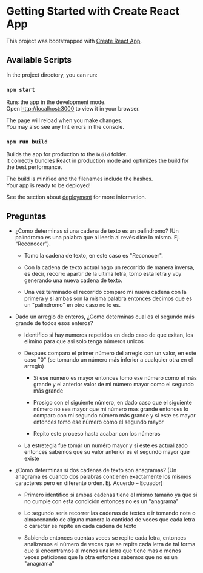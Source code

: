 # Getting Started with Create React App

This project was bootstrapped with [Create React App](https://github.com/facebook/create-react-app).

## Available Scripts

In the project directory, you can run:

### `npm start`

Runs the app in the development mode.\
Open [http://localhost:3000](http://localhost:3000) to view it in your browser.

The page will reload when you make changes.\
You may also see any lint errors in the console.


### `npm run build`

Builds the app for production to the `build` folder.\
It correctly bundles React in production mode and optimizes the build for the best performance.

The build is minified and the filenames include the hashes.\
Your app is ready to be deployed!

See the section about [deployment](https://facebook.github.io/create-react-app/docs/deployment) for more information.


## Preguntas

- ¿Como determinas si una cadena de texto es un palíndromo?
(Un palíndromo es una palabra que al leerla al revés dice lo mismo. Ej. “Reconocer”).

    - Tomo la cadena de texto, en este caso es "Reconocer".

    - Con la cadena de texto actual hago un recorrido de manera inversa, es decir, recorro apartir de la ultima letra, tomo esta letra y voy generando una nueva cadena de texto.

    - Una vez terminado el recorrido comparo mi nueva cadena con la primera y si ambas son la misma palabra entonces decimos que es un "palindromo" en otro caso no lo es.

- Dado un arreglo de enteros, ¿Como determinas cual es el segundo más grande de todos esos enteros?
    - Identifico si hay numeros repetidos en dado caso de que exitan, los elimino para que asi solo tenga números unicos

    - Despues comparo el primer número del arreglo con un valor, en este caso "0" (se tomando un número más inferior a cualquier otra en el arreglo)
        - Si ese número es mayor entonces tomo ese número como el más grande y el anterior valor de mi número mayor como el 
        segundo más grande

        - Prosigo con el siguiente número, en dado caso que el siguiente número no sea mayor que mi número mas grande entonces lo comparo con mi segundo número más grande y si este es mayor entonces tomo ese número cómo el segundo mayor

        - Repito este proceso hasta acabar con los números

    - La estretegia fue tomár un numéro mayor y si este es actualizado entonces sabemos que su valor anterior es el segundo mayor que existe

- ¿Como determinas si dos cadenas de texto son anagramas?
    (Un anagrama es cuando dos palabras contienen exactamente los mismos caracteres pero en diferente orden. Ej. Acuerdo – Ecuador)

    - Primero identifico si ambas cadenas tiene el mismo tamaño ya que si no cumple con esta condición entonces no es un "anagrama"

    - Lo segundo seria recorrer las cadenas de textos e ir tomando nota o almacenando de alguna manera la cantidad de veces que cada letra o caracter se repite en cada cadena de texto

    - Sabiendo entonces cuentas veces se repite cada letra, entonces analizamos el número de veces que se repite cada letra de tal forma que si encontramos al menos una letra que tiene mas o menos veces peticiones que la otra entonces sabemos que no es un "anagrama"
